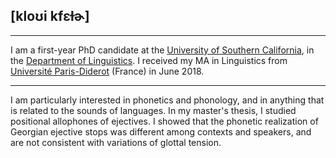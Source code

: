 ## [kloʊi kfɛɫɚ]

---

I am a first-year PhD candidate at the [University of Southern California](https://www.usc.edu/), in the [Department of Linguistics](https://dornsife.usc.edu/ling/). I received my MA in Linguistics from [Université Paris-Diderot](http://www.linguist.univ-paris-diderot.fr/presentation_anglais) (France) in June 2018.

---

I am particularly interested in phonetics and phonology, and in anything that is related to the sounds of languages. In my master's thesis, I studied positional allophones of ejectives. I showed that the phonetic realization of Georgian ejective stops was different among contexts and speakers, and are not consistent with variations of glottal tension. 


